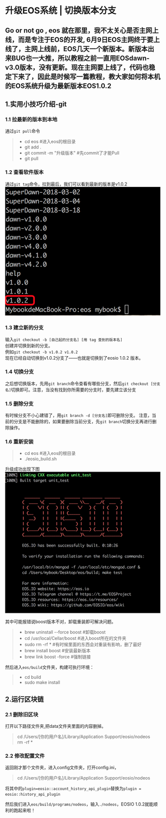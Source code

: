 # 升级EOS系统 | 切换版本分支
Go or not go , eos 就在那里，我不太关心是否主网上线，而是专注于EOS的开发, 6月9日EOS主网终于要上线了，主网上线前，EOS几天一个新版本。新版本出来BUG也一大推，所以教程之前一直用EOSdawn-v3.0版本，没有更新。现在主网要上线了，代码也稳定下来了，因此是时候写一篇教程，教大家如何将本机的EOS系统升级为最新版本EOS1.0.2
---

## 1.实用小技巧介绍-git
### 1.1 拉最新的版本到本地
通过`git pull`命令
> * cd eos   #进入eos的根目录
> * git add .
> * git commit -m "升级版本" #先commit了才能Pull
> * git pull

### 1.2 查看软件版本
通过`git tag`命令，拉到最后，我们可以看到最新的版本是v1.0.2
![](picture/git_tag.png)

### 1.3 建立新的分支
输入`git checkout -b [自己起的分支名] [用 tag 查到的版本名]`<br>
创建并切换到新的分支。<br>
例如`git checkout -b v1.0.2 v1.0.2`<br>
现在已经自动切换到v1.0.2分支了——也就是切换到了eosio 1.0.2 版本。

### 1.4 切换分支
之后想切换版本，先用`git branch`命令查看有哪些分支，然后`git checkout [分支名]`切换即可。注意，当没有找到你所需要的分支时，要先建立该分支

### 1.5 删除分支
有时候分支不小心建错了，用`git branch -d [分支名]`即可删除分支。 
注意，当前的分支是不能删除的，如果要删除当前分支，先`git branch`切换分支再进行删除操作。

### 1.6 重新安装
> * cd eos   #进入eos的根目录
> * ./eosio_build.sh

升级成功出现下图
![](picture/升级成功.png)

其中可能报错说boost版本不对，卸载重装即可解决问题。
> * brew uninstall --force boost #卸载boost
> * cd /usr/local/Cellar/boost #进入boost所在的文件夹 
> * sudo rm -rf * #有时候里面的东西会对重装有影响，删了最好
> * brew install boost #安装最新版本 
> * brew link boost -force #强制链接


然后进入`eos/build`文件夹，构建可执行环境：
> * cd build
> * sudo make install

## 2.运行区块链
### 2.1 删除旧区块
打开以下路径文件夹,把data文件夹里面的内容删掉。
> cd /Users/[你的用户名]/Library/Application Support/eosio/nodeos<br>
> rm -rf *

### 2.2 修改配置文件
返回刚才那个文件夹，进入config文件夹，打开config.ini，
> cd /Users/[你的用户名]/Library/Application Support/eosio/nodeos<br>

将其中的`plugin=eosio::account_history_api_plugin`替换为`plugin = eosio::history_api_plugin`

然后我们进入`eos/build/programs/nodeos`，输入`./nodeos`，EOSIO 1.0.2就能顺利的跑起来啦！







